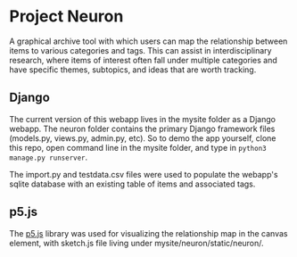 # Project Neuron
A graphical archive tool with which users can map the relationship between items to various categories and tags. This can assist in interdisciplinary research, where items of interest often fall under multiple categories and have specific themes, subtopics, and ideas that are worth tracking.

## Django
The current version of this webapp lives in the mysite folder as a Django webapp. The neuron folder contains the primary Django framework files (models.py, views.py, admin.py, etc). So to demo the app yourself, clone this repo, open command line in the mysite folder, and type in `python3 manage.py runserver`.

The import.py and testdata.csv files were used to populate the webapp's sqlite database with an existing table of items and associated tags.

## p5.js
The [p5.js](https://p5js.org/reference/) library was used for visualizing the relationship map in the canvas element, with sketch.js file living under mysite/neuron/static/neuron/.
